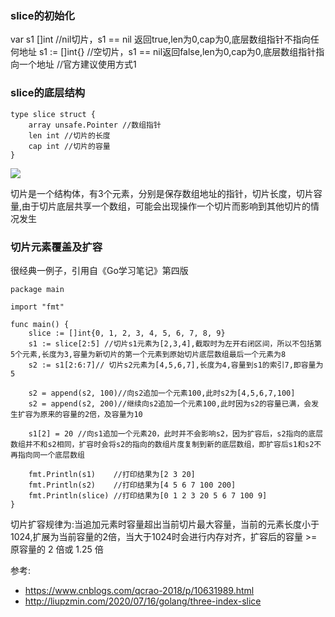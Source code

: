 ### slice的初始化
var s1 []int //nil切片，s1 == nil 返回true,len为0,cap为0,底层数组指针不指向任何地址
s1 := []int{} //空切片，s1 == nil返回false,len为0,cap为0,底层数组指针指向一个地址
//官方建议使用方式1

### slice的底层结构
```
type slice struct {
    array unsafe.Pointer //数组指针
    len int //切片的长度
    cap int //切片的容量
}
```
![](https://golang.design/go-questions/slice/assets/0.png)

切片是一个结构体，有3个元素，分别是保存数组地址的指针，切片长度，切片容量,由于切片底层共享一个数组，可能会出现操作一个切片而影响到其他切片的情况发生

### 切片元素覆盖及扩容

很经典一例子，引用自《Go学习笔记》第四版
```
package main

import "fmt"

func main() {
	slice := []int{0, 1, 2, 3, 4, 5, 6, 7, 8, 9}
	s1 := slice[2:5] //切片s1元素为[2,3,4],截取时为左开右闭区间，所以不包括第5个元素,长度为3,容量为新切片的第一个元素到原始切片底层数组最后一个元素为8
	s2 := s1[2:6:7]// 切片s2元素为[4,5,6,7],长度为4,容量到s1的索引7,即容量为5

	s2 = append(s2, 100)//向s2追加一个元素100,此时s2为[4,5,6,7,100]
	s2 = append(s2, 200)//继续向s2追加一个元素100,此时因为s2的容量已满，会发生扩容为原来的容量的2倍，及容量为10

	s1[2] = 20 //向s1追加一个元素20，此时并不会影响s2，因为扩容后，s2指向的底层数组并不和s2相同，扩容时会将s2的指向的数组片度复制到新的底层数组，即扩容后s1和s2不再指向同一个底层数组

	fmt.Println(s1)    //打印结果为[2 3 20]
	fmt.Println(s2)    //打印结果为[4 5 6 7 100 200]
	fmt.Println(slice) //打印结果为[0 1 2 3 20 5 6 7 100 9]
}
```
切片扩容规律为:当追加元素时容量超出当前切片最大容量，当前的元素长度小于1024,扩展为当前容量的2倍，当大于1024时会进行内存对齐，扩容后的容量 >= 原容量的 2 倍或 1.25 倍

参考:
- <https://www.cnblogs.com/qcrao-2018/p/10631989.html>
- <http://liupzmin.com/2020/07/16/golang/three-index-slice>
